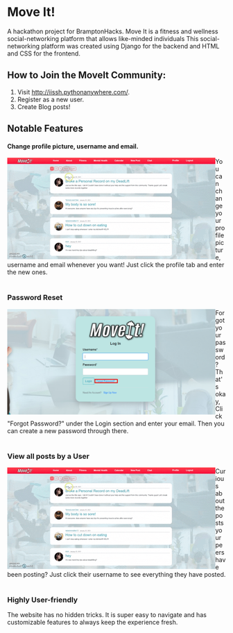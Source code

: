 # Move It!
A hackathon project for BramptonHacks. Move It is a fitness and wellness social-networking platform that allows like-minded individuals 
This social-networking platform was created using Django for the backend and HTML and CSS for the frontend.

## How to Join the MoveIt Community:
  1. Visit http://iissh.pythonanywhere.com/.
  2. Register as a new user.
  3. Create Blog posts!

## Notable Features
#### Change profile picture, username and email.
<img align="left" src="media/img/other/viewpostsbyusers.gif"/> You can change your profile picture, username and email whenever you want! Just click the profile tab and enter the new ones.
<br/>
<br/>
### Password Reset 
<img align="left" src="media/img/other/passwordreset.png" width="480" height="auto"/> Forgot your password? That's okay, Click "Forgot Password?" under the Login section and enter your email. Then you can create a new password through there.
<br/> 
<br/>
### View all posts by a User 
<img align="left" src="media/img/other/viewpostsbyusers.gif"/> Curious about the posts your peers have been posting? Just click their username to see everything they have posted.
<br/> 
<br/>
### Highly User-friendly 
The website has no hidden tricks. It is super easy to navigate and has customizable features to always keep the experience fresh.


